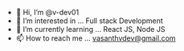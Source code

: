 - 👋 Hi, I’m @v-dev01
- 👀 I’m interested in ... Full stack Development
- 🌱 I’m currently learning ... React JS, Node JS
- 📫 How to reach me ... vasanthvdev@gmail.com

<!---
v-dev01/v-dev01 is a ✨ special ✨ repository because its `README.md` (this file) appears on your GitHub profile.
You can click the Preview link to take a look at your changes.
--->
